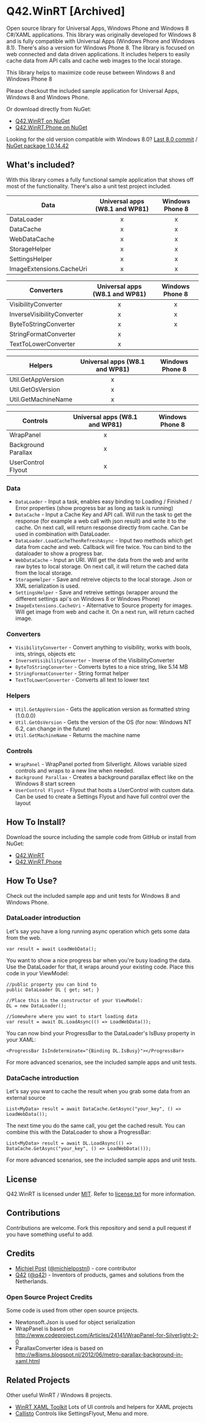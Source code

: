 Q42.WinRT [Archived]
=========

Open source library for Universal Apps, Windows Phone and Windows 8 C#/XAML applications. This library was originally developed for Windows 8 and is fully compatible with Universal Apps (Windows Phone and Windows 8.1). There's also a version for Windows Phone 8.
The library is focused on web connected and data driven applications. It includes helpers to easily cache data from API calls and cache web images to the local storage.

This library helps to maximize code reuse between Windows 8 and Windows Phone 8

Please checkout the included sample application for Universal Apps, Windows 8 and Windows Phone.

Or download directly from NuGet:
- [Q42.WinRT on NuGet](https://nuget.org/packages/Q42.WinRT)
- [Q42.WinRT.Phone on NuGet](https://nuget.org/packages/Q42.WinRT.Phone)

Looking for the old version compatible with Windows 8.0?
[Last 8.0 commit](https://github.com/Q42/Q42.WinRT/tree/72c32592a8681154c17c246904b4d010c916bd5c) / [NuGet package 1.0.14.42](https://www.nuget.org/packages/Q42.WinRT/1.0.14.42)

## What's included?
With this library comes a fully functional sample application that shows off most of the functionality. There's also a unit test project included.

| Data     | Universal apps (W8.1 and WP81) | Windows Phone 8 | 
| ------------- |:---------:|:-------------:|
| DataLoader      | x |x | 
| DataCache      | x |x |  
| WebDataCache      | x|x|
| StorageHelper      | x|x|
| SettingsHelper      | x|x|
| ImageExtensions.CacheUri      | x|x|

| Converters     | Universal apps (W8.1 and WP81) | Windows Phone 8 | 
| ------------- |:---------:|:-------------:|
| VisibilityConverter      | x |x |  
| InverseVisibilityConverter      | x |x |  
| ByteToStringConverter      | x |x |  
| StringFormatConverter      | x||
| TextToLowerConverter      | x||

| Helpers     | Universal apps (W8.1 and WP81) | Windows Phone 8 | 
| ------------- |:---------:|:-------------:|
| Util.GetAppVersion      | x||
| Util.GetOsVersion      | x||
| Util.GetMachineName      | x||

| Controls     | Universal apps (W8.1 and WP81) | Windows Phone 8 | 
| ------------- |:---------:|:-------------:|
| WrapPanel      | x||
| Background Parallax      | x||
| UserControl Flyout      | x||

### Data
* `DataLoader` - Input a task, enables easy binding to Loading / Finished / Error properties (show progress bar as long as task is running)
* `DataCache` - Input a Cache Key and API call. Will run the task to get the response (for example a web call with json result) and write it to the cache. On next call, will return response directly from cache. Can be used in combination with DataLoader.
* `DataLoader.LoadCacheThenRefreshAsync` - Input two methods which get data from cache and web. Callback will fire twice. You can bind to the dataloader to show a progress bar.
* `WebDataCache` - Input an URI. Will get the data from the web and write raw bytes to local storage. On next call, it will return the cached data from the local storage.
* `StorageHelper` - Save and retreive objects to the local storage. Json or XML serialization is used.
* `SettingsHelper` - Save and retreive settings (wrapper around the different settings api's on Windows 8 or Windows Phone)
* `ImageExtensions.CacheUri` - Alternative to Source property for images. Will get image from web and cache it. On a next run, will return cached image.

### Converters
* `VisibilityConverter` - Convert anything to visibility, works with bools, ints, strings, objects etc
* `InverseVisibilityConverter` - Inverse of the VisibilityConverter
* `ByteToStringConverter` - Converts bytes to a nice string, like 5.14 MB
* `StringFormatConverter` - String format helper
* `TextToLowerConverter` - Converts all text to lower text

### Helpers
* `Util.GetAppVersion` - Gets the application version as formatted string (1.0.0.0)
* `Util.GetOsVersion` - Gets the version of the OS (for now: Windows NT 6.2, can change in the future)
* `Util.GetMachineName` - Returns the machine name

### Controls
* `WrapPanel` - WrapPanel ported from Silverlight. Allows variable sized controls and wraps to a new line when needed.
* `Background Parallax` - Creates a background parallax effect like on the Windows 8 start screen
* `UserControl Flyout` - Flyout that hosts a UserControl with custom data. Can be used to create a Settings Flyout and have full control over the layout


## How To Install?
Download the source including the sample code from GitHub or install from NuGet:
- [Q42.WinRT](https://nuget.org/packages/Q42.WinRT)
- [Q42.WinRT.Phone](https://nuget.org/packages/Q42.WinRT.Phone)

## How To Use?
Check out the included sample app and unit tests for Windows 8 and Windows Phone.

### DataLoader introduction
Let's say you have a long running async operation which gets some data from the web.

	var result = await LoadWebData();
	
You want to show a nice progress bar when you're busy loading the data. Use the DataLoader for that, it wraps around your existing code. Place this code in your ViewModel:

	//public property you can bind to
	public DataLoader DL { get; set; }
	
	//Place this in the constructor of your ViewModel:
	DL = new DataLoader();
	
	//Somewhere where you want to start loading data
	var result = await DL.LoadAsync(() => LoadWebData());
	
You can now bind your ProgressBar to the DataLoader's IsBusy property in your XAML:
	
	<ProgressBar IsIndeterminate="{Binding DL.IsBusy}"></ProgressBar>
	
For more advanced scenarios, see the included sample apps and unit tests.

### DataCache introduction
Let's say you want to cache the result when you grab some data from an external source

	List<MyData> result = await DataCache.GetAsync("your_key", () => LoadWebData());
	
The next time you do the same call, you get the cached result.
You can combine this with the DataLoader to show a ProgressBar:

	List<MyData> result = await DL.LoadAsync(() => DataCache.GetAsync("your_key", () => LoadWebData()));

For more advanced scenarios, see the included sample apps and unit tests.

## License
Q42.WinRT is licensed under [MIT](http://www.opensource.org/licenses/mit-license.php "Read more about the MIT license form"). Refer to [license.txt](https://github.com/Q42/Q42.WinRT/blob/master/LICENSE.txt) for more information.

## Contributions
Contributions are welcome. Fork this repository and send a pull request if you have something useful to add.

## Credits
* [Michiel Post](http://www.michielpost.nl) ([@michielpostnl](http://twitter.com/michielpostnl)) - core contributor
* [Q42](http://www.q42.nl) ([@q42](http://twitter.com/q42)) - Inventors of products, games and solutions from the Netherlands.

### Open Source Project Credits
Some code is used from other open source projects.

* Newtonsoft.Json is used for object serialization
* WrapPanel is based on http://www.codeproject.com/Articles/24141/WrapPanel-for-Silverlight-2-0
* ParallaxConverter idea is based on http://w8isms.blogspot.nl/2012/06/metro-parallax-background-in-xaml.html

## Related Projects
Other useful WinRT / Windows 8 projects.

* [WinRT XAML Toolkit](http://winrtxamltoolkit.codeplex.com) Lots of UI controls and helpers for XAML projects
* [Callisto](https://github.com/timheuer/callisto) Controls like SettingsFlyout, Menu and more.
